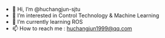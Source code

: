 - 👋 Hi, I’m @huchangjun-sjtu
- 👀 I’m interested in Control Technology & Machine Learning
- 🌱 I’m currently learning ROS 
- 📫 How to reach me : huchangjun1999@qq.com

<!---
huchangjun-sjtu/huchangjun-sjtu is a ✨ special ✨ repository because its `README.md` (this file) appears on your GitHub profile.
You can click the Preview link to take a look at your changes.
- 💞️ I’m looking to collaborate on ...
--->
